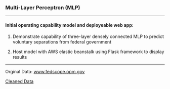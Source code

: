 
### Multi-Layer Perceptron (MLP)

***

#### Initial operating capability model and deployeable web app:

1. Demonstrate capability of three-layer densely connected MLP to predict voluntary separations from federal government

2. Host model with AWS elastic beanstalk using Flask framework to display results

***

Orginal Data: www.fedscope.opm.gov

[Cleaned Data](https://www.dropbox.com/sh/gtc2wlgbtzlhqny/AACmazGrG9Bcvo2WM2L-HX5xa?dl=0)







